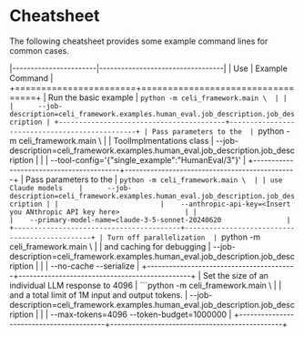 # Cheatsheet

The following cheatsheet provides some example command lines for common cases.

|-----------------------|----------------------------------|
| Use                   | Example Command                  |
+=======================+==================================+
| Run the basic example | ```python -m celi_framework.main \  |
|                       |      --job-description=celi_framework.examples.human_eval.job_description.job_description |
+-----------------------------------------+-----------------------------------------------+
| Pass parameters to the  | ```python -m celi_framework.main \  |
| ToolImplmentations class    |      --job-description=celi_framework.examples.human_eval.job_description.job_description |
|                             |      --tool-config='{"single_example":"HumanEval/3"}'                |
+-----------------------------------------+-----------------------------------------------+
| Pass parameters to the  | ```python -m celi_framework.main \  |
| use Claude models    |      --job-description=celi_framework.examples.human_eval.job_description.job_description |
|                         |    --anthropic-api-key=<Insert you ANthropic API key here>                |
|                         |    --primary-model-name=claude-3-5-sonnet-20240620                |
+-----------------------------------------+-----------------------------------------------+
| Turn off parallelization  | ```python -m celi_framework.main \  |
| and caching for debugging    |      --job-description=celi_framework.examples.human_eval.job_description.job_description |
|                         |    --no-cache --serialize                |
+-----------------------------------------+-----------------------------------------------+
| Set the size of an individual LLM response to 4096    | ```python -m celi_framework.main \  |
| and a total limit of 1M input and output tokens.    |      --job-description=celi_framework.examples.human_eval.job_description.job_description |
|                                                       |    --max-tokens=4096 --token-budget=1000000                |
+-----------------------------------------+-----------------------------------------------+
